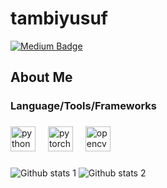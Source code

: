 # tambiyusuf

[![Medium Badge](https://img.shields.io/badge/-Medium-757575?style=flat-quare&labelColor=757575&logo=Medium&logoColor=white&link=link)](https://medium.com/@yusufcangir) 
###

<h2 align="left">About Me</h2>

###


###

<h3 align="left">Language/Tools/Frameworks</h3>

###

<div align="left">
  <img src="https://cdn.worldvectorlogo.com/logos/python-3.svg" height="40" alt="python"  />
  <img width="12" />
  <img src="https://cdn.worldvectorlogo.com/logos/pytorch-2.svg" height="40" alt="pytorch"  />
  <img width="12" />
  <img src="https://opencv.org/wp-content/uploads/2020/07/OpenCV_logo_black.svg" height="40" alt="opencv"  />
  <img width="12" />

</div>

###

![Github stats 1](https://github-readme-stats.vercel.app/api?username=tambiyusuf&show_icons=true&theme=gradient) 
![Github stats 2](https://github-readme-stats.vercel.app/api?username=tambiyusuf&show_icons=true&theme=radical)
